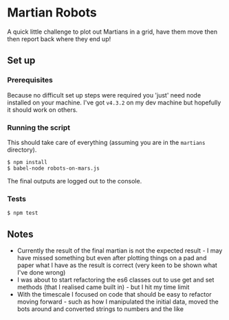# Martian Robots

A quick little challenge to plot out Martians in a grid, have them move then then report back where they end up!

## Set up

### Prerequisites

Because no difficult set up steps were required you 'just' need node installed on your machine. I've got `v4.3.2` on my dev machine but hopefully it should work on others.
    
### Running the script

This should take care of everything (assuming you are in the `martians` directory).

    $ npm install
    $ babel-node robots-on-mars.js

The final outputs are logged out to the console.

### Tests

    $ npm test

## Notes

* Currently the result of the final martian is not the expected result - I may have missed something but even after plotting things on a pad and paper what I have as the result is correct (very keen to be shown what I've done wrong)
* I was about to start refactoring the es6 classes out to use get and set methods (that I realised came built in) - but I hit my time limit
* With the timescale I focused on code that should be easy to refactor moving forward - such as how I manipulated the initial data, moved the bots around and converted strings to numbers and the like
